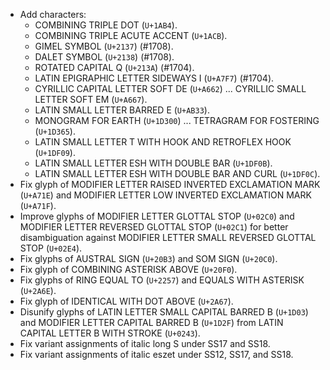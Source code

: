 * Add characters:
  - COMBINING TRIPLE DOT (`U+1AB4`).
  - COMBINING TRIPLE ACUTE ACCENT (`U+1ACB`).
  - GIMEL SYMBOL (`U+2137`) (#1708).
  - DALET SYMBOL (`U+2138`) (#1708).
  - ROTATED CAPITAL Q (`U+213A`) (#1704).
  - LATIN EPIGRAPHIC LETTER SIDEWAYS I (`U+A7F7`) (#1704).
  - CYRILLIC CAPITAL LETTER SOFT DE (`U+A662`) ... CYRILLIC SMALL LETTER SOFT EM (`U+A667`).
  - LATIN SMALL LETTER BARRED E (`U+AB33`).
  - MONOGRAM FOR EARTH (`U+1D300`) ... TETRAGRAM FOR FOSTERING (`U+1D365`).
  - LATIN SMALL LETTER T WITH HOOK AND RETROFLEX HOOK (`U+1DF09`).
  - LATIN SMALL LETTER ESH WITH DOUBLE BAR (`U+1DF0B`).
  - LATIN SMALL LETTER ESH WITH DOUBLE BAR AND CURL (`U+1DF0C`).
* Fix glyph of MODIFIER LETTER RAISED INVERTED EXCLAMATION MARK (`U+A71E`) and MODIFIER LETTER LOW INVERTED EXCLAMATION MARK (`U+A71F`).
* Improve glyphs of MODIFIER LETTER GLOTTAL STOP (`U+02C0`) and MODIFIER LETTER REVERSED GLOTTAL STOP (`U+02C1`) for better disambiguation against MODIFIER LETTER SMALL REVERSED GLOTTAL STOP (`U+02E4`).
* Fix glyphs of AUSTRAL SIGN (`U+20B3`) and SOM SIGN (`U+20C0`).
* Fix glyph of COMBINING ASTERISK ABOVE (`U+20F0`).
* Fix glyphs of RING EQUAL TO (`U+2257`) and EQUALS WITH ASTERISK (`U+2A6E`).
* Fix glyph of IDENTICAL WITH DOT ABOVE (`U+2A67`).
* Disunify glyphs of LATIN LETTER SMALL CAPITAL BARRED B (`U+1D03`) and MODIFIER LETTER CAPITAL BARRED B (`U+1D2F`) from LATIN CAPITAL LETTER B WITH STROKE (`U+0243`).
* Fix variant assignments of italic long S under SS17 and SS18.
* Fix variant assignments of italic eszet under SS12, SS17, and SS18.
